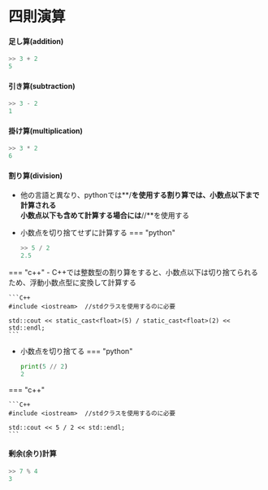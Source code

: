 # 四則演算

#### 足し算(addition)

```python
>> 3 + 2
5
```

#### 引き算(subtraction)

```python
>> 3 - 2
1
```

#### 掛け算(multiplication)

```python
>> 3 * 2
6
```

#### 割り算(division)
- 他の言語と異なり、pythonでは**/**を使用する割り算では、小数点以下まで計算される  
  小数点以下も含めて計算する場合には**//**を使用する  
  

- 小数点を切り捨てせずに計算する
=== "python"
    ```python
    >> 5 / 2
    2.5
    ```

=== "c++"
    - C++では整数型の割り算をすると、小数点以下は切り捨てられるため、浮動小数点型に変換して計算する

    ```C++
    #include <iostream>  //stdクラスを使用するのに必要
    
    std::cout << static_cast<float>(5) / static_cast<float>(2) << std::endl;
    ``` 


- 小数点を切り捨てる
=== "python"
    ```python
    print(5 // 2)
    2
    ```

=== "c++"

    ```C++
    #include <iostream>  //stdクラスを使用するのに必要
    
    std::cout << 5 / 2 << std::endl;
    ```

#### 剰余(余り)計算
```python
>> 7 % 4
3
```

